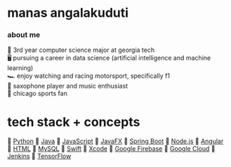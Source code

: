 # manas angalakuduti
### about me
:bee:  3rd year computer science major at georgia tech  
:desktop_computer:  pursuing a career in data science (artificial intelligence and machine learning)  
:racing_car:  enjoy watching and racing motorsport, specifically f1  
:saxophone:  saxophone player and music enthusiast  
:basketball:  chicago sports fan  


# tech stack + concepts
<a href="url"></a> :dizzy: <a href="https://www.python.org/" target="_blank">Python</a> :dizzy: <a href="https://docs.oracle.com/javase/specs/index.html">Java</a> :dizzy: <a href="https://www.javascript.com/">JavaScript</a> :dizzy: <a href="https://openjfx.io/">JavaFX</a> :dizzy: <a href="https://spring.io/projects/spring-boot">Spring Boot</a> :dizzy: <a href="https://nodejs.org/en/">Node.js</a> :dizzy: <a href="https://angular.io/">Angular</a> :dizzy: <a href="https://html.com/">HTML</a> :dizzy: <a href="https://www.mysql.com/">MySQL</a> :dizzy: <a href="https://developer.apple.com/swift/">Swift</a> :dizzy: <a href="https://developer.apple.com/xcode/">Xcode</a> :dizzy: <a href="https://firebase.google.com/">Google Firebase</a> :dizzy: <a href="https://cloud.google.com/">Google Cloud</a> :dizzy: <a href="https://www.jenkins.io/">Jenkins</a> :dizzy: <a href="https://www.tensorflow.org/">TensorFlow</a>  

<!--
Spring Boot, Angular other techs

also section about interests such as f1, chicago sports, music (check out my spotify)
-->
<!--
**manasangalakuduti/manasangalakuduti** is a ✨ _special_ ✨ repository because its `README.md` (this file) appears on your GitHub profile.

Here are some ideas to get you started:

- 🔭 I’m currently working on ...
- 🌱 I’m currently learning ...
- 👯 I’m looking to collaborate on ...
- 🤔 I’m looking for help with ...
- 💬 Ask me about ...
- 📫 How to reach me: ...
- 😄 Pronouns: ...
- ⚡ Fun fact: ...
-->
